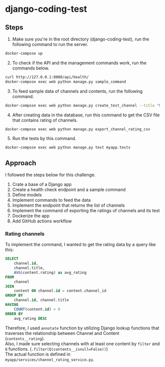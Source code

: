# django-coding-test

## Steps

1. Make sure you're in the root directory (django-coding-test), run the following command to run the server.
```sh
docker-compose up
```

2. To check if the API and the management commands work, run the commands below.
```sh
curl http://127.0.0.1:8000/api/health/
docker-compose exec web python manage.py sample_command
```

3. To feed sample data of channels and contents, run the following command.
```sh
docker-compose exec web python manage.py create_test_channel --title "My Test Channel" --content-count 2
```

4. After creating data in the database, run this command to get the CSV file that contains rating of channels.
```sh
docker-compose exec web python manage.py export_channel_rating_csv
``` 

5. Run the tests by this command.
```sh
docker-compose exec web python manage.py test myapp.tests
```

## Approach

I followed the steps below for this challenge.

1. Crate a base of a Django app
1. Create a health check endpoint and a sample command
1. Define models
1. Implement commands to feed the data
1. Implement the endpoint that returns the list of channels
1. Implement the command of exporting the ratings of channels and its test
1. Dockerize the app
1. Add GitHub actions workflow

### Rating channels

To implement the command, I wanted to get the rating data by a query like this:
```sql
SELECT 
    channel.id, 
    channel.title, 
    AVG(content.rating) as avg_rating
FROM 
    channel 
JOIN 
    content ON channel.id = content.channel_id
GROUP BY 
    channel.id, channel.title
HAVING 
    COUNT(content.id) > 0
ORDER BY 
    avg_rating DESC
```
Therefore, I used `annotate` function by utilizing Django lookup functions that traverses the relationship between Channel and Content (`contents__rating`).  
Also, I made sure selecting channels with at least one content by `filter` and `Q` functions. (`.filter(Q(contents__isnull=False))`)  
The actual function is defined in `myapp/services/channel_rating_service.py`.